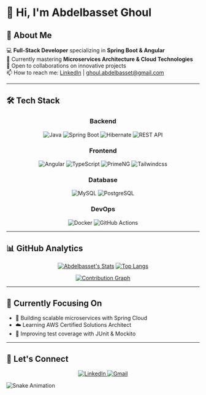 # 👋 Hi, I'm Abdelbasset Ghoul

## 🌟 About Me
💻 **Full-Stack Developer** specializing in **Spring Boot & Angular**  
🌱 Currently mastering **Microservices Architecture & Cloud Technologies**  
🤝 Open to collaborations on innovative projects  
📫 How to reach me: [LinkedIn](https://www.linkedin.com/in/abdelbasset-ghoul-303358292/) | ghoul.abdelbasset@gmail.com

---

## 🛠 Tech Stack

<div align="center">

### **Backend**
![Java](https://img.shields.io/badge/Java-ED8B00?logo=openjdk&logoColor=white)
![Spring Boot](https://img.shields.io/badge/Spring_Boot-6DB33F?logo=spring&logoColor=white)
![Hibernate](https://img.shields.io/badge/Hibernate-59666C?logo=hibernate&logoColor=white)
![REST API](https://img.shields.io/badge/REST-02569B?logo=rest&logoColor=white)

### **Frontend**
![Angular](https://img.shields.io/badge/Angular-DD0031?logo=angular&logoColor=white)
![TypeScript](https://img.shields.io/badge/TypeScript-3178C6?logo=typescript&logoColor=white)
![PrimeNG](https://img.shields.io/badge/PrimeNG-1572B6?logo=angular&logoColor=white)
![Tailwindcss](https://img.shields.io/badge/PrimeNG-1572B6?logo=angular&logoColor=white)
### **Database**
![MySQL](https://img.shields.io/badge/MySQL-4479A1?logo=mysql&logoColor=white)
![PostgreSQL](https://img.shields.io/badge/PostgreSQL-4169E1?logo=postgresql&logoColor=white)

### **DevOps**
![Docker](https://img.shields.io/badge/Docker-2496ED?logo=docker&logoColor=white)
![GitHub Actions](https://img.shields.io/badge/GitHub_Actions-2088FF?logo=github-actions&logoColor=white)

</div>

---

## 📊 GitHub Analytics

<div align="center">
  
[![Abdelbasset's Stats](https://github-readme-stats.vercel.app/api?username=abdelbasset1985&show_icons=true&theme=radical&hide_border=true)](https://github.com/abdelbasset1985)
[![Top Langs](https://github-readme-stats.vercel.app/api/top-langs/?username=abdelbasset1985&layout=compact&theme=radical&hide_border=true)](https://github.com/abdelbasset1985)

[![Contribution Graph](https://github-readme-activity-graph.vercel.app/graph?username=abdelbasset1985&theme=react-dark&hide_border=true&area=true)](https://github.com/abdelbasset1985)

</div>

---

## 🎯 Currently Focusing On
- 🚀 Building scalable microservices with Spring Cloud
- ☁️ Learning AWS Certified Solutions Architect
- 🧪 Improving test coverage with JUnit & Mockito

---

## 🔗 Let's Connect
<div align="center">
  <a href="https://www.linkedin.com/in/abdelbasset-ghoul-303358292/">
    <img src="https://img.shields.io/badge/LinkedIn-Abdelbasset_Ghoul-0077B5?style=flat&logo=linkedin" alt="LinkedIn"/>
  </a>
  <a href="mailto:ghoul.abdelbasset@gmail.com">
    <img src="https://img.shields.io/badge/Gmail-ghoulabdelbasset.dev@gmail.com-D14836?style=flat&logo=gmail" alt="Gmail"/>
  </a>
</div>

![Snake Animation](https://github.com/abdelbasset1985/abdelbasset1985/blob/output/github-contribution-grid-snake.svg)

